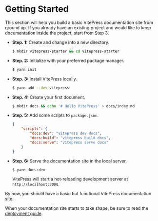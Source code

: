 # Getting Started

This section will help you build a basic VitePress documentation site from ground up. If you already have an existing project and would like to keep documentation inside the project, start from Step 3.

-   **Step. 1:** Create and change into a new directory.

    ```bash
    $ mkdir vitepress-starter && cd vitepress-starter
    ```

-   **Step. 2:** Initialize with your preferred package manager.

    ```bash
    $ yarn init
    ```

-   **Step. 3:** Install VitePress locally.

    ```bash
    $ yarn add --dev vitepress
    ```

-   **Step. 4:** Create your first document.

    ```bash
    $ mkdir docs && echo '# Hello VitePress' > docs/index.md
    ```

-   **Step. 5:** Add some scripts to `package.json`.

    ```json
    {
        "scripts": {
            "docs:dev": "vitepress dev docs",
            "docs:build": "vitepress build docs",
            "docs:serve": "vitepress serve docs"
        }
    }
    ```

-   **Step. 6:** Serve the documentation site in the local server.

    ```bash
    $ yarn docs:dev
    ```

    VitePress will start a hot-reloading development server at `http://localhost:3000`.

By now, you should have a basic but functional VitePress documentation site.

When your documentation site starts to take shape, be sure to read the [deployment guide](./deploy).
